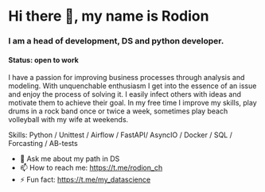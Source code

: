 # Hi there 👋, my name is **Rodion**
### I am a head of development, DS and python developer.

#### Status: **open to work**

I have a passion for improving business processes through analysis and modeling. With unquenchable enthusiasm I get into the essence of an issue and enjoy the process of solving it. I easily infect others with ideas and motivate them to achieve their goal. In my free time I improve my skills, play drums in a rock band once or twice a week, sometimes play beach volleyball with my wife at weekends.
 
Skills: Python / Unittest / Airflow / FastAPI/ AsyncIO / Docker / SQL / Forcasting / AB-tests


- 💬 Ask me about my path in DS 
- 📫 How to reach me: https://t.me/rodion_ch 
- ⚡ Fun fact: https://t.me/my_datascience 

